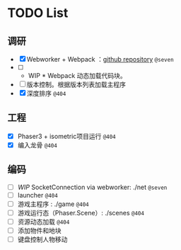 TODO List
===

## 调研
- [x] Webworker + Webpack ：[github repository](https://github.com/askdaddy/ts-webworker-webpack) `@seven`
- [ ] * WIP * Webpack 动态加载代码块。
- [ ] 版本控制。根据版本列表加载主程序
- [x] 深度排序 `@404`

## 工程
- [x] Phaser3 + isometric项目运行 `@404`
- [x] 编入龙骨 `@404`

## 编码
- [ ] *WIP* SocketConnection via webworker: ./net `@seven`
- [ ] launcher `@404`
- [ ] 游戏主程序 : ./game `@404`
- [ ] 游戏运行态（Phaser.Scene）: ./scenes `@404`
- [ ] 资源动态加载 `@404`
- [ ] 添加物件和地块
- [ ] 键盘控制人物移动 

